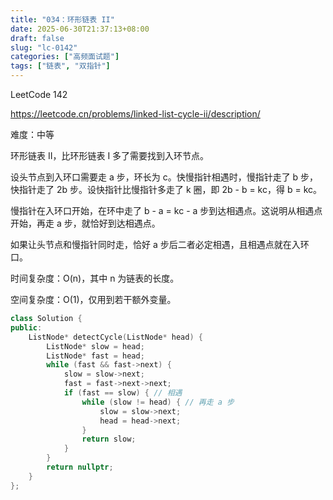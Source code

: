 ```yaml
---
title: "034：环形链表 II"
date: 2025-06-30T21:37:13+08:00
draft: false
slug: "lc-0142"
categories: ["高频面试题"]
tags: ["链表", "双指针"]
---
```


LeetCode 142

https://leetcode.cn/problems/linked-list-cycle-ii/description/

难度：中等

环形链表 II，比环形链表 I 多了需要找到入环节点。

设头节点到入环口需要走 a 步，环长为 c。快慢指针相遇时，慢指针走了 b 步，快指针走了 2b 步。设快指针比慢指针多走了 k 圈，即 2b - b = kc，得 b = kc。

慢指针在入环口开始，在环中走了 b - a = kc - a 步到达相遇点。这说明从相遇点开始，再走 a 步，就恰好到达相遇点。

如果让头节点和慢指针同时走，恰好 a 步后二者必定相遇，且相遇点就在入环口。

时间复杂度：O(n)，其中 n 为链表的长度。

空间复杂度：O(1)，仅用到若干额外变量。

<!--more-->

```cpp
class Solution {
public:
    ListNode* detectCycle(ListNode* head) {
        ListNode* slow = head;
        ListNode* fast = head;
        while (fast && fast->next) {
            slow = slow->next;
            fast = fast->next->next;
            if (fast == slow) { // 相遇
                while (slow != head) { // 再走 a 步
                    slow = slow->next;
                    head = head->next;
                }
                return slow;
            }
        }
        return nullptr;
    }
};
```
